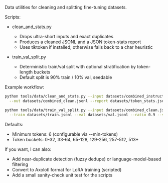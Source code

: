 Data utilities for cleaning and splitting fine-tuning datasets.

Scripts:

- clean_and_stats.py
  - Drops ultra-short inputs and exact duplicates
  - Produces a cleaned JSONL and a JSON token-stats report
  - Uses tiktoken if installed; otherwise falls back to a char heuristic

- train_val_split.py
  - Deterministic train/val split with optional stratification by token-length buckets
  - Default split is 90% train / 10% val, seedable

Example workflow:

```bash
python tools/data/clean_and_stats.py --input datasets/combined_instructions.jsonl \
  --out datasets/combined_clean.jsonl --report datasets/token_stats.json

python tools/data/train_val_split.py --input datasets/combined_clean.jsonl \
  --train datasets/train.jsonl --val datasets/val.jsonl --ratio 0.9 --seed 42
```

Defaults:

- Minimum tokens: 6 (configurable via --min-tokens)
- Token buckets: 0-32, 33-64, 65-128, 129-256, 257-512, 513+

If you want, I can also:

- Add near-duplicate detection (fuzzy dedupe) or language-model-based filtering
- Convert to Axolotl format for LoRA training (scripted)
- Add a small sanity-check unit test for the scripts
